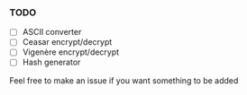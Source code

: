 ### TODO
- [ ] ASCII converter  
- [ ] Ceasar encrypt/decrypt  
- [ ] Vigenère encrypt/decrypt  
- [ ] Hash generator   

Feel free to make an issue if you want something to be added